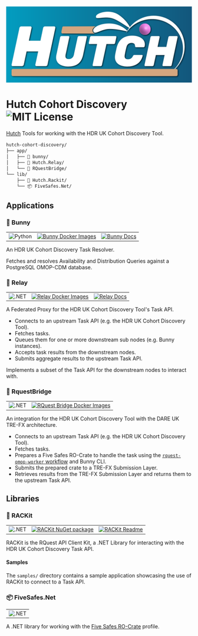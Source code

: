 ![Hutch][hutch-logo]

# Hutch Cohort Discovery ![MIT License][license-badge]

[Hutch][hutch-repo] Tools for working with the HDR UK Cohort Discovery Tool.

```
hutch-cohort-discovery/
├── app/
│   ├── 🐇 bunny/
│   ├── 🔄 Hutch.Relay/
│   └── 🔗 RQuestBridge/
└── lib/
    ├── 🎾 Hutch.Rackit/
    └── 📦 FiveSafes.Net/
```

## Applications

### 🐇 Bunny

| | | |
|-|-|-|
| ![Python][python-badge] | [![Bunny Docker Images][docker-badge]][bunny-containers] | [![Bunny Docs][docs-badge]][bunny-docs] |

An HDR UK Cohort Discovery Task Resolver.

Fetches and resolves Availability and Distribution Queries against a PostgreSQL OMOP-CDM database.

### 🔄 Relay

| | | |
|-|-|-|
| ![.NET][dotnet-badge] | [![Relay Docker Images][docker-badge]][relay-containers] | [![Relay Docs][docs-badge]][relay-docs] |

A Federated Proxy for the HDR UK Cohort Discovery Tool's Task API.

- Connects to an upstream Task API (e.g. the HDR UK Cohort Discovery Tool).
- Fetches tasks.
- Queues them for one or more downstream sub nodes (e.g. Bunny instances).
- Accepts task results from the downstream nodes.
- Submits aggregate results to the upstream Task API.

Implements a subset of the Task API for the downstream nodes to interact with.

### 🔗 RquestBridge

| | |
|-|-|
| ![.NET][dotnet-badge] | [![RQuest Bridge Docker Images][docker-badge]][bridge-containers]

An integration for the HDR UK Cohort Discovery Tool with the DARE UK TRE-FX architecture.

- Connects to an upstream Task API (e.g. the HDR UK Cohort Discovery Tool).
- Fetches tasks.
- Prepares a Five Safes RO-Crate to handle the task using the [`rquest-omop-worker` workflow][bridge-workflow] and Bunny CLI.
- Submits the prepared crate to a TRE-FX Submission Layer.
- Retrieves results from the TRE-FX Submission Layer and returns them to the upstream Task API.

## Libraries

### 🎾 RACKit

| | | |
|-|-|-|
| ![.NET][dotnet-badge] | [![RACKit NuGet package][nuget-badge]][rackit-packages] | [![RACKit Readme][readme-badge]][rackit-readme] |

RACKit is the RQuest API Client Kit, a .NET Library for interacting with the HDR UK Cohort Discovery Task API.

#### Samples

The `samples/` directory contains a sample application showcasing the use of RACKit to connect to a Task API.

### 📦 FiveSafes.Net

| |
|-|
| ![.NET][dotnet-badge]

A .NET library for working with the [Five Safes RO-Crate][5s-crate] profile.

[hutch-logo]: https://raw.githubusercontent.com/HDRUK/hutch/main/assets/Hutch%20splash%20bg.svg
[hutch-repo]: https://github.com/health-informatics-uon/hutch

[bunny-docs]: https://health-informatics-uon.github.io/hutch/bunny
[bunny-containers]: https://github.com/Health-Informatics-UoN/hutch-cohort-discovery/pkgs/container/hutch%2Fbunny

[relay-docs]: https://health-informatics-uon.github.io/hutch/relay
[relay-containers]: https://github.com/Health-Informatics-UoN/hutch-cohort-discovery/pkgs/container/hutch%2Frelay

[bridge-containers]: https://hub.docker.com/r/hutchstack/rquest-bridge
[bridge-workflow]: https://workflowhub.eu/workflows/471

[rackit-packages]: https://github.com/Health-Informatics-UoN/hutch-cohort-discovery/pkgs/nuget/Hutch.Rackit
[rackit-readme]: https://github.com/Health-Informatics-UoN/hutch-cohort-discovery/blob/main/lib/Hutch.Rackit/README.md

[5s-crate]: https://trefx.uk/5s-crate/

[license-badge]: https://img.shields.io/github/license/health-informatics-uon/hutch-cohort-discovery.svg
[dotnet-badge]: https://img.shields.io/badge/.NET-5C2D91?style=for-the-badge&logo=.net&logoColor=white
[python-badge]: https://img.shields.io/badge/Python-3776AB?style=for-the-badge&logo=python&logoColor=white
[docker-badge]: https://img.shields.io/badge/docker-%230db7ed.svg?style=for-the-badge&logo=docker&logoColor=white
[nuget-badge]: https://img.shields.io/badge/nuget-%23004880?style=for-the-badge&logo=nuget&logoColor=white
[docs-badge]: https://img.shields.io/badge/docs-black?style=for-the-badge&labelColor=%23222
[readme-badge]: https://img.shields.io/badge/readme-lightgrey?style=for-the-badge&labelColor=%23222
